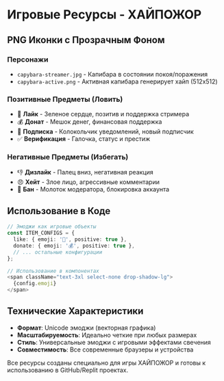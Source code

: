 # Игровые Ресурсы - ХАЙПОЖОР

## PNG Иконки с Прозрачным Фоном

### Персонажи
- `capybara-streamer.jpg` - Капибара в состоянии покоя/поражения 
- `capybara-active.png` - Активная капибара генерирует хайп (512x512)

### Позитивные Предметы (Ловить) 
- 💚 **Лайк** - Зеленое сердце, позитив и поддержка стримера
- 💰 **Донат** - Мешок денег, финансовая поддержка  
- 🔔 **Подписка** - Колокольчик уведомлений, новый подписчик
- ✅ **Верификация** - Галочка, статус и престиж

### Негативные Предметы (Избегать)
- 👎 **Дизлайк** - Палец вниз, негативная реакция
- 😠 **Хейт** - Злое лицо, агрессивные комментарии
- 🔨 **Бан** - Молоток модератора, блокировка аккаунта

## Использование в Коде

```typescript
// Эмоджи как игровые объекты
const ITEM_CONFIGS = {
  like: { emoji: '💚', positive: true },
  donate: { emoji: '💰', positive: true },
  // ... остальные конфигурации
};

// Использование в компонентах
<span className="text-3xl select-none drop-shadow-lg">
  {config.emoji}
</span>
```

## Технические Характеристики

- **Формат**: Unicode эмоджи (векторная графика)
- **Масштабируемость**: Идеально четкие при любых размерах
- **Стиль**: Универсальные эмоджи с игровыми эффектами свечения
- **Совместимость**: Все современные браузеры и устройства

Все ресурсы созданы специально для игры ХАЙПОЖОР и готовы к использованию в GitHub/Replit проектах.